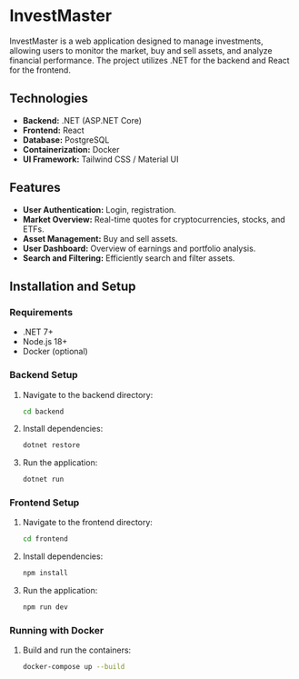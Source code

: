 # InvestMaster

InvestMaster is a web application designed to manage investments, allowing users to monitor the market, buy and sell assets, and analyze financial performance. The project utilizes .NET for the backend and React for the frontend.

## Technologies

- **Backend:** .NET (ASP.NET Core)
- **Frontend:** React
- **Database:** PostgreSQL
- **Containerization:** Docker
- **UI Framework:** Tailwind CSS / Material UI

## Features

- **User Authentication:** Login, registration.
- **Market Overview:** Real-time quotes for cryptocurrencies, stocks, and ETFs.
- **Asset Management:** Buy and sell assets.
- **User Dashboard:** Overview of earnings and portfolio analysis.
- **Search and Filtering:** Efficiently search and filter assets.

## Installation and Setup

### Requirements

- .NET 7+
- Node.js 18+
- Docker (optional)

### Backend Setup

1. Navigate to the backend directory:
   ```sh
   cd backend
   
2. Install dependencies:
   ```sh
   dotnet restore

3. Run the application:
   ```sh
   dotnet run

### Frontend Setup

1. Navigate to the frontend directory:
   ```sh
   cd frontend

2. Install dependencies:
   ```sh
   npm install

3. Run the application:
   ```sh
   npm run dev

### Running with Docker

1. Build and run the containers:
   ```sh
   docker-compose up --build

